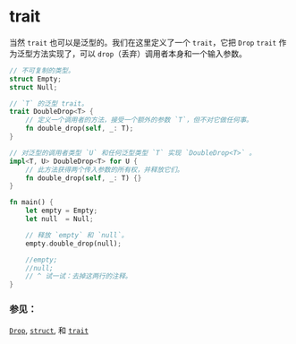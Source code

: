 # trait

当然 `trait` 也可以是泛型的。我们在这里定义了一个 `trait`，它把 `Drop` `trait`
 作为泛型方法实现了，可以 `drop`（丢弃）调用者本身和一个输入参数。

```rust
// 不可复制的类型。
struct Empty;
struct Null;

// `T` 的泛型 trait。
trait DoubleDrop<T> {
    // 定义一个调用者的方法，接受一个额外的参数 `T`，但不对它做任何事。
    fn double_drop(self, _: T);
}

// 对泛型的调用者类型 `U` 和任何泛型类型 `T` 实现 `DoubleDrop<T>` 。
impl<T, U> DoubleDrop<T> for U {
    // 此方法获得两个传入参数的所有权，并释放它们。
    fn double_drop(self, _: T) {}
}

fn main() {
    let empty = Empty;
    let null  = Null;

    // 释放 `empty` 和 `null`。
    empty.double_drop(null);

    //empty;
    //null;
    // ^ 试一试：去掉这两行的注释。
}
```

### 参见：

[`Drop`][Drop], [`struct`][structs], 和 [`trait`][traits]

[Drop]: http://doc.rust-lang.org/std/ops/trait.Drop.html
[structs]: ../custom_types/structs.md
[traits]: ../trait.md
